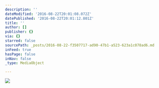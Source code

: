 ```yaml
---
description: ''
dateModified: '2016-08-22T20:01:08.072Z'
datePublished: '2016-08-22T20:01:12.801Z'
title: ''
author: []
publisher: {}
via: {}
starred: false
sourcePath: _posts/2016-08-22-f3507717-ad90-47b1-a523-623a1c078ad6.md
inFeed: true
hasPage: false
inNav: false
_type: MediaObject

---
```

![](https://the-grid-user-content.s3-us-west-2.amazonaws.com/e7a7cd65-0f59-430f-80eb-c24ff1a05f7f.jpg)
